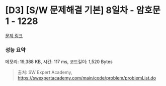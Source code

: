 # [D3] [S/W 문제해결 기본] 8일차 - 암호문1 - 1228 

[문제 링크](https://swexpertacademy.com/main/code/problem/problemDetail.do?contestProbId=AV14w-rKAHACFAYD) 

### 성능 요약

메모리: 19,388 KB, 시간: 117 ms, 코드길이: 1,520 Bytes



> 출처: SW Expert Academy, https://swexpertacademy.com/main/code/problem/problemList.do